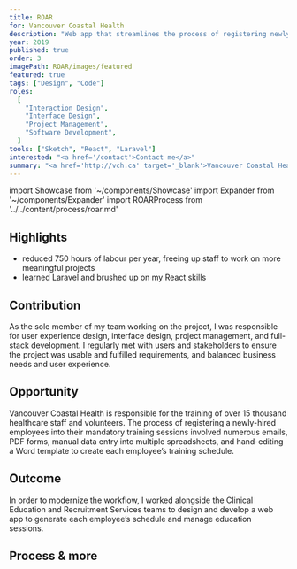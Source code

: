 ```yaml
---
title: ROAR
for: Vancouver Coastal Health
description: "Web app that streamlines the process of registering newly-hired employees into training sessions"
year: 2019
published: true
order: 3
imagePath: ROAR/images/featured
featured: true
tags: ["Design", "Code"]
roles:
  [
    "Interaction Design",
    "Interface Design",
    "Project Management",
    "Software Development",
  ]
tools: ["Sketch", "React", "Laravel"]
interested: "<a href='/contact'>Contact me</a>"
summary: "<a href='http://vch.ca' target='_blank'>Vancouver Coastal Health</a> trains around 1000 new staff per year, but was processing all new hires with manual document editing and data entry. To modernize the workflow, I worked alongside the Clinical Education and Recruitment Services teams to design and develop a web app to automate each employee’s schedule and manage education sessions. The new process saves over 750 hours of labour each year."
---
```


import Showcase from '~/components/Showcase'
import Expander from '~/components/Expander'
import ROARProcess from '../../content/process/roar.md'

## Highlights

- reduced 750 hours of labour per year, freeing up staff to work on more meaningful projects
- learned Laravel and brushed up on my React skills

## Contribution

As the sole member of my team working on the project, I was responsible for user experience design, interface design, project management, and full-stack development. I regularly met with users and stakeholders to ensure the project was usable and fulfilled requirements, and balanced business needs and user experience.

## Opportunity

Vancouver Coastal Health is responsible for the training of over 15 thousand healthcare staff and volunteers. The process of registering a newly-hired employees into their mandatory training sessions involved numerous emails, PDF forms, manual data entry into multiple spreadsheets, and hand-editing a Word template to create each employee’s training schedule.

## Outcome

In order to modernize the workflow, I worked alongside the Clinical Education and Recruitment Services teams to design and develop a web app to generate each employee’s schedule and manage education sessions.

<Showcase
  path="ROAR/videos/registration"
  type="video"
  source="cloudinary"
  content="To register a new hire for training, a recruitment associate fills out the registration form"
/>

<Showcase
  path="ROAR/videos/dashboard"
  type="video"
  source="cloudinary"
  content="The Dashboard displays registrations that have been submitted along with their status"
/>

<Showcase
  path="ROAR/videos/schedule"
  type="video"
  source="cloudinary"
  content="The employee's schedule is generated based on the data from the registration form, and can be reviewed in-browser and sent to the employee"
/>

## Process & more

<Expander>
  <ROARProcess/>
</Expander>